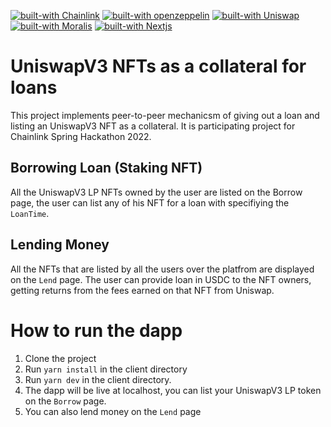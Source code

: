 [![built-with Chainlink](https://img.shields.io/badge/built%20with-Chainlink-4045C9)](https://nextjs.org/)
[![built-with openzeppelin](https://img.shields.io/badge/built%20with-OpenZeppelin-3677FF)](https://docs.openzeppelin.com/)
[![built-with Uniswap](https://img.shields.io/badge/built%20with-Uniswap-D656D2)](https://github.com/Uniswap)
[![built-with Moralis](https://img.shields.io/badge/built%20with-Moralis-749FDB)](https://moralis.io/)
[![built-with Nextjs](https://img.shields.io/badge/built%20with-Nextjs-04020D)](https://nextjs.org/)

# UniswapV3 NFTs as a collateral for loans

This project implements peer-to-peer mechanicsm of giving out a loan and listing an UniswapV3 NFT as a collateral.
It is participating project for Chainlink Spring Hackathon 2022.

## Borrowing Loan (Staking NFT)

All the UniswapV3 LP NFTs owned by the user are listed on the Borrow page, the user can list any of his NFT for a loan with specifiying the `LoanTime`.
## Lending Money

All the NFTs that are listed by all the users over the platfrom are displayed on the `Lend` page.
The user can provide loan in USDC to the NFT owners, getting returns from the fees earned on that NFT from Uniswap.

# How to run the dapp
1. Clone the project
2. Run `yarn install` in the client directory
4. Run `yarn dev` in the client directory.
5. The dapp will be live at localhost, you can list your UniswapV3 LP token on the `Borrow` page.
6. You can also lend money on the `Lend` page 



